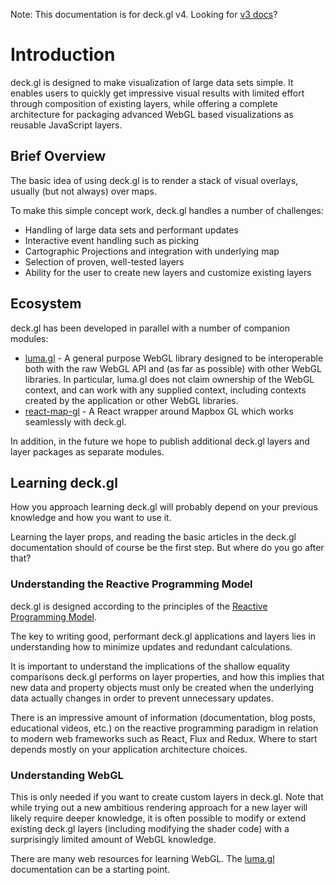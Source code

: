 Note: This documentation is for deck.gl v4. Looking for
[v3 docs](https://github.com/uber/deck.gl/tree/3.0-release/docs)?

# Introduction

deck.gl is designed to make visualization of large data sets simple.
It enables users to quickly get impressive visual results with limited effort
through composition of existing layers, while offering a complete architecture
for packaging advanced WebGL based visualizations as reusable JavaScript
layers.

## Brief Overview

The basic idea of using deck.gl is to render a stack of visual overlays,
usually (but not always) over maps.

To make this simple concept work, deck.gl handles a number of challenges:

* Handling of large data sets and performant updates
* Interactive event handling such as picking
* Cartographic Projections and integration with underlying map
* Selection of proven, well-tested layers
* Ability for the user to create new layers and customize existing layers

## Ecosystem

deck.gl has been developed in parallel with a number of companion modules:

* [luma.gl](https://uber.github.io/luma.gl/#/) -
  A general purpose WebGL library designed to be interoperable both with the
  raw WebGL API and (as far as possible) with other WebGL libraries.
  In particular, luma.gl does not claim ownership of the WebGL context, and can
  work with any supplied context, including contexts created by the application
  or other WebGL libraries.
* [react-map-gl](https://uber.github.io/react-map-gl/#/) - A React wrapper
  around Mapbox GL which works seamlessly with deck.gl.

In addition, in the future we hope to publish additional deck.gl layers and
layer packages as separate modules.

## Learning deck.gl

How you approach learning deck.gl will probably depend on your previous
knowledge and how you want to use it.

Learning the layer props, and reading the basic articles in the deck.gl
documentation should of course be the first step. But where do you go
after that?

### Understanding the Reactive Programming Model

deck.gl is designed according to the principles of the
[Reactive Programming Model](https://en.wikipedia.org/wiki/Reactive_programming).

The key to writing good, performant deck.gl applications and layers
lies in understanding how to minimize updates and redundant calculations.

It is important to understand the implications of the shallow equality
comparisons deck.gl performs on layer properties, and how this implies that
new data and property objects must only be created when the underlying
data actually changes in order to prevent unnecessary updates.

There is an impressive amount of information (documentation, blog posts,
educational videos, etc.) on the reactive programming paradigm in relation to
modern web frameworks such as React, Flux and Redux. Where to start depends
mostly on your application architecture choices.

### Understanding WebGL

This is only needed if you want to create custom layers in deck.gl.
Note that while trying out a new ambitious rendering approach for a
new layer will likely require deeper knowledge, it is often possible to modify
or extend existing deck.gl layers (including modifying the shader code) with
a surprisingly limited amount of WebGL knowledge.

There are many web resources for learning WebGL. The
[luma.gl](https://uber.github.io/luma.gl/#/) documentation
can be a starting point.
